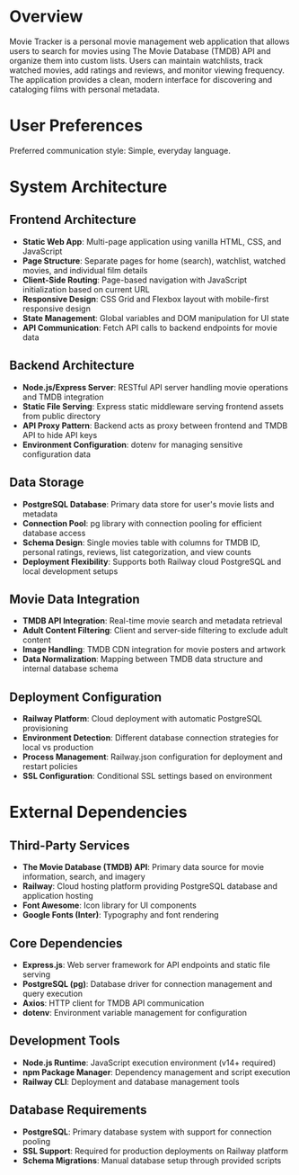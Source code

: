 # Overview

Movie Tracker is a personal movie management web application that allows users to search for movies using The Movie Database (TMDB) API and organize them into custom lists. Users can maintain watchlists, track watched movies, add ratings and reviews, and monitor viewing frequency. The application provides a clean, modern interface for discovering and cataloging films with personal metadata.

# User Preferences

Preferred communication style: Simple, everyday language.

# System Architecture

## Frontend Architecture
- **Static Web App**: Multi-page application using vanilla HTML, CSS, and JavaScript
- **Page Structure**: Separate pages for home (search), watchlist, watched movies, and individual film details
- **Client-Side Routing**: Page-based navigation with JavaScript initialization based on current URL
- **Responsive Design**: CSS Grid and Flexbox layout with mobile-first responsive design
- **State Management**: Global variables and DOM manipulation for UI state
- **API Communication**: Fetch API calls to backend endpoints for movie data

## Backend Architecture
- **Node.js/Express Server**: RESTful API server handling movie operations and TMDB integration
- **Static File Serving**: Express static middleware serving frontend assets from public directory
- **API Proxy Pattern**: Backend acts as proxy between frontend and TMDB API to hide API keys
- **Environment Configuration**: dotenv for managing sensitive configuration data

## Data Storage
- **PostgreSQL Database**: Primary data store for user's movie lists and metadata
- **Connection Pool**: pg library with connection pooling for efficient database access
- **Schema Design**: Single movies table with columns for TMDB ID, personal ratings, reviews, list categorization, and view counts
- **Deployment Flexibility**: Supports both Railway cloud PostgreSQL and local development setups

## Movie Data Integration
- **TMDB API Integration**: Real-time movie search and metadata retrieval
- **Adult Content Filtering**: Client and server-side filtering to exclude adult content
- **Image Handling**: TMDB CDN integration for movie posters and artwork
- **Data Normalization**: Mapping between TMDB data structure and internal database schema

## Deployment Configuration
- **Railway Platform**: Cloud deployment with automatic PostgreSQL provisioning
- **Environment Detection**: Different database connection strategies for local vs production
- **Process Management**: Railway.json configuration for deployment and restart policies
- **SSL Configuration**: Conditional SSL settings based on environment

# External Dependencies

## Third-Party Services
- **The Movie Database (TMDB) API**: Primary data source for movie information, search, and imagery
- **Railway**: Cloud hosting platform providing PostgreSQL database and application hosting
- **Font Awesome**: Icon library for UI components
- **Google Fonts (Inter)**: Typography and font rendering

## Core Dependencies
- **Express.js**: Web server framework for API endpoints and static file serving
- **PostgreSQL (pg)**: Database driver for connection management and query execution
- **Axios**: HTTP client for TMDB API communication
- **dotenv**: Environment variable management for configuration

## Development Tools
- **Node.js Runtime**: JavaScript execution environment (v14+ required)
- **npm Package Manager**: Dependency management and script execution
- **Railway CLI**: Deployment and database management tools

## Database Requirements
- **PostgreSQL**: Primary database system with support for connection pooling
- **SSL Support**: Required for production deployments on Railway platform
- **Schema Migrations**: Manual database setup through provided scripts